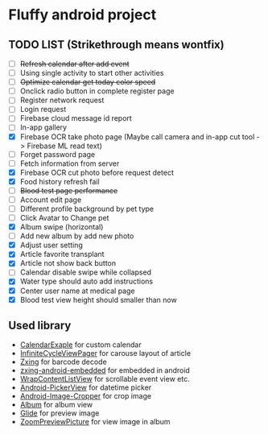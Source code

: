 # Fluffy android project


## TODO LIST (Strikethrough means wontfix)
- [ ] ~~Refresh calendar after add event~~
- [ ] Using single activity to start other activities
- [ ] ~~Optimize calendar get today color speed~~
- [ ] Onclick radio button in complete register page
- [ ] Register network request
- [ ] Login request
- [ ] Firebase cloud message id report
- [ ] In-app gallery
- [x] Firebase OCR take photo page (Maybe call camera and in-app cut tool -> Firebase ML read text)
- [ ] Forget password page
- [ ] Fetch information from server
- [x] Firebase OCR cut photo before request detect
- [x] Food history refresh fail
- [ ] ~~Blood test page performance~~
- [ ] Account edit page
- [ ] Different profile background by pet type
- [ ] Click Avatar to Change pet
- [x] Album swipe (horizontal)
- [ ] Add new album by add new photo
- [x] Adjust user setting
- [x] Article favorite transplant
- [x] Article not show back button
- [ ] Calendar disable swipe while collapsed
- [x] Water type should auto add instructions
- [x] Center user name at medical page
- [x] Blood test view height should smaller than now

## Used library

* [CalendarExaple](https://github.com/codbking/CalendarExaple) for custom calendar
* [InfiniteCycleViewPager](https://github.com/Devlight/InfiniteCycleViewPager) for carouse layout of article
* [Zxing](https://github.com/zxing/zxing) for barcode decode
* [zxing-android-embedded](https://github.com/journeyapps/zxing-android-embedded) for embedded in android
* [WrapContentListView](https://github.com/mzlogin/WrapContentListView) for scrollable event view etc.
* [Android-PickerView](https://github.com/Bigkoo/Android-PickerView) for datetime picker
* [Android-Image-Cropper](https://github.com/ArthurHub/Android-Image-Cropper) for crop image
* [Album](https://github.com/yanzhenjie/Album) for album view
* [Glide](https://github.com/bumptech/glide) for preview image
* [ZoomPreviewPicture](https://github.com/yangchaojiang/ZoomPreviewPicture) for view image in album
